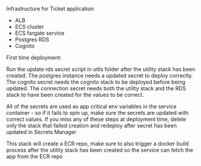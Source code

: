 Infrastructure for Ticket application

- ALB
- ECS cluster
- ECS fargate service
- Postgres RDS
- Cognito

First time deployment:

Run the update rds secret script in utils folder after the utility stack has been created. The postgres instance needs a updated secret to deploy correctly. The cognito secret needs the cognito stack to be deployed before being updated. The connection secret needs both the utility stack and the RDS stack to have been created for the values to be correct.

All of the secrets are used as app critical env variables in the service container - so if it fails to spin up, make sure the secrets are updated with correct values. If you miss any of these steps at deployment time, delete only the stack that failed creation and redeploy after secret has been updated in Secrets Manager

This stack will create a ECR repo, make sure to also trigger a docker build process after the utility stack has been created so the service can fetch the app from the ECR repo
